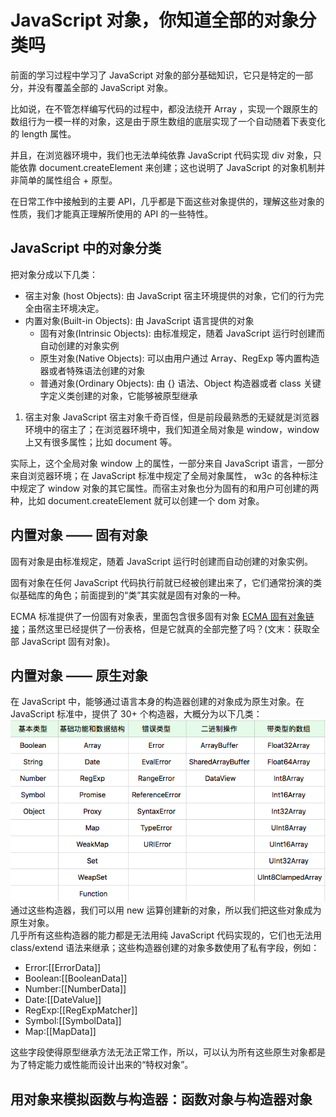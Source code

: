 # JavaScript 对象，你知道全部的对象分类吗

前面的学习过程中学习了 JavaScript 对象的部分基础知识，它只是特定的一部分，并没有覆盖全部的 JavaScript 对象。  
  
比如说，在不管怎样编写代码的过程中，都没法绕开 Array ，实现一个跟原生的数组行为一模一样的对象，这是由于原生数组的底层实现了一个自动随着下表变化的 length 属性。  
  
并且，在浏览器环境中，我们也无法单纯依靠 JavaScript 代码实现 div 对象，只能依靠 document.createElement 来创建；这也说明了 JavaScript 的对象机制并非简单的属性组合 + 原型。  
  
在日常工作中接触到的主要 API，几乎都是下面这些对象提供的，理解这些对象的性质，我们才能真正理解所使用的 API 的一些特性。

## JavaScript 中的对象分类

把对象分成以下几类：

- 宿主对象 (host Objects): 由 JavaScript 宿主环境提供的对象，它们的行为完全由宿主环境决定。
- 内置对象(Built-in Objects): 由 JavaScript 语言提供的对象
  - 固有对象(Intrinsic Objects): 由标准规定，随着 JavaScript 运行时创建而自动创建的对象实例
  - 原生对象(Native Objects): 可以由用户通过 Array、RegExp 等内置构造器或者特殊语法创建的对象
  - 普通对象(Ordinary Objects): 由 {} 语法、Object 构造器或者 class 关键字定义类创建的对象，它能够被原型继承

1. 宿主对象
JavaScript 宿主对象千奇百怪，但是前段最熟悉的无疑就是浏览器环境中的宿主了；在浏览器环境中，我们知道全局对象是 window，window 上又有很多属性；比如 document 等。  
  
实际上，这个全局对象 window 上的属性，一部分来自 JavaScript 语言，一部分来自浏览器环境；在 JavaScript 标准中规定了全局对象属性， w3c 的各种标注中规定了 window 对象的其它属性。而宿主对象也分为固有的和用户可创建的两种，比如 document.createElement 就可以创建一个 dom 对象。

## 内置对象 —— 固有对象

固有对象是由标准规定，随着 JavaScript 运行时创建而自动创建的对象实例。  
  
固有对象在任何 JavaScript 代码执行前就已经被创建出来了，它们通常扮演的类似基础库的角色；前面提到的“类”其实就是固有对象的一种。  
  
ECMA 标准提供了一份固有对象表，里面包含很多固有对象 [ECMA 固有对象链接](https://www.ecma-international.org/ecma-262/9.0/index.html#sec-well-known-intrinsic-objects)；虽然这里已经提供了一份表格，但是它就真的全部完整了吗？(文末：获取全部 JavaScript 固有对象)。

## 内置对象 —— 原生对象

在 JavaScript 中，能够通过语言本身的构造器创建的对象成为原生对象。在 JavaScript 标准中，提供了 30+ 个构造器，大概分为以下几类：
![28-1-原生对象分类](./images/28-1.png)
通过这些构造器，我们可以用 new 运算创建新的对象，所以我们把这些对象成为原生对象。  
几乎所有这些构造器的能力都是无法用纯 JavaScript 代码实现的，它们也无法用 class/extend 语法来继承；这些构造器创建的对象多数使用了私有字段，例如：

- Error:[[ErrorData]]
- Boolean:[[BooleanData]]
- Number:[[NumberData]]
- Date:[[DateValue]]
- RegExp:[[RegExpMatcher]]
- Symbol:[[SymbolData]]
- Map:[[MapData]]

这些字段使得原型继承方法无法正常工作，所以，可以认为所有这些原生对象都是为了特定能力或性能而设计出来的“特权对象”。

## 用对象来模拟函数与构造器：函数对象与构造器对象